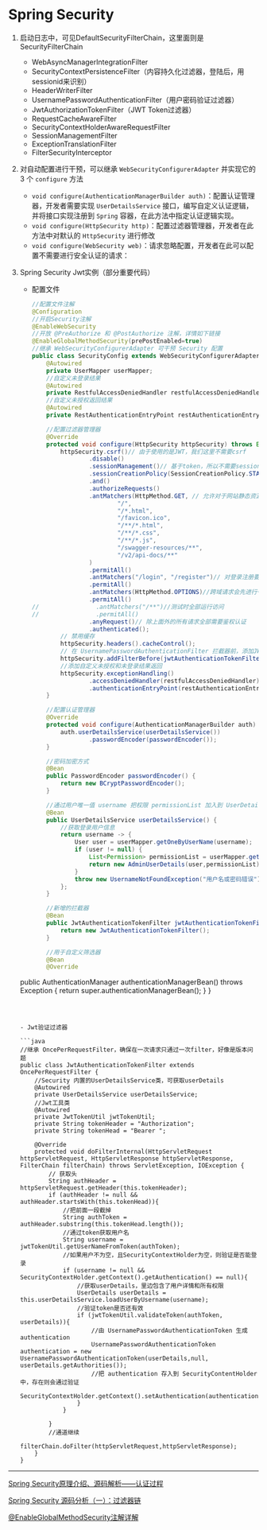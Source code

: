 # Spring Security

1. 启动日志中，可见DefaultSecurityFilterChain，这里面则是SecurityFilterChain
   - WebAsyncManagerIntegrationFilter
   - SecurityContextPersistenceFilter（内容持久化过滤器，登陆后，用sessionid来识别）
   - HeaderWriterFilter
   - UsernamePasswordAuthenticationFilter（用户密码验证过滤器）
   - JwtAuthorizationTokenFilter（JWT Token过滤器）
   - RequestCacheAwareFilter
   - SecurityContextHolderAwareRequestFilter
   - SessionManagementFilter
   - ExceptionTranslationFilter
   - FilterSecurityInterceptor
   
2. 对自动配置进行干预，可以继承 `WebSecurityConfigurerAdapter` 并实现它的 3 个 `configure` 方法

   - `void configure(AuthenticationManagerBuilder auth)`：配置认证管理器，开发者需要实现 `UserDetailsService` 接口，编写自定义认证逻辑，并将接口实现注册到 `Spring` 容器，在此方法中指定认证逻辑实现。
   - `void configure(HttpSecurity http)`：配置过滤器管理器，开发者在此方法中对默认的 `HttpSecurity` 进行修改
   - `void configure(WebSecurity web)`：请求忽略配置，开发者在此可以配置不需要进行安全认证的请求：
   
3. Spring Security Jwt实例（部分重要代码）

   - 配置文件

     ```java
     //配置文件注解
     @Configuration
     //开启Security注解
     @EnableWebSecurity
     //开放 @PreAuthorize 和 @PostAuthorize 注解，详情如下链接
     @EnableGlobalMethodSecurity(prePostEnabled=true)
     //继承 WebSecurityConfigurerAdapter 可干预 Security 配置
     public class SecurityConfig extends WebSecurityConfigurerAdapter {
         @Autowired
         private UserMapper userMapper;
         //自定义未登录结果
         @Autowired
         private RestfulAccessDeniedHandler restfulAccessDeniedHandler;
         //自定义未授权返回结果
         @Autowired
         private RestAuthenticationEntryPoint restAuthenticationEntryPoint;
     
         //配置过滤器管理器
         @Override
         protected void configure(HttpSecurity httpSecurity) throws Exception {
             httpSecurity.csrf()// 由于使用的是JWT，我们这里不需要csrf
                     .disable()
                     .sessionManagement()// 基于token，所以不需要session
                     .sessionCreationPolicy(SessionCreationPolicy.STATELESS)
                     .and()
                     .authorizeRequests()
                     .antMatchers(HttpMethod.GET, // 允许对于网站静态资源的无授权访问
                             "/",
                             "/*.html",
                             "/favicon.ico",
                             "/**/*.html",
                             "/**/*.css",
                             "/**/*.js",
                             "/swagger-resources/**",
                             "/v2/api-docs/**"
                     )
                     .permitAll()
                     .antMatchers("/login", "/register")// 对登录注册要允许匿名访问
                     .permitAll()
                     .antMatchers(HttpMethod.OPTIONS)//跨域请求会先进行一次options请求
                     .permitAll()
     //                .antMatchers("/**")//测试时全部运行访问
     //                .permitAll()
                     .anyRequest()// 除上面外的所有请求全部需要鉴权认证
                     .authenticated();
             // 禁用缓存
             httpSecurity.headers().cacheControl();
             // 在 UsernamePasswordAuthenticationFilter 拦截器前，添加JWT filter
             httpSecurity.addFilterBefore(jwtAuthenticationTokenFilter(), UsernamePasswordAuthenticationFilter.class);
             //添加自定义未授权和未登录结果返回
             httpSecurity.exceptionHandling()
                     .accessDeniedHandler(restfulAccessDeniedHandler)//未登录
                     .authenticationEntryPoint(restAuthenticationEntryPoint);//未授权
         }
     
         //配置认证管理器
         @Override
         protected void configure(AuthenticationManagerBuilder auth) throws Exception {
             auth.userDetailsService(userDetailsService())
                     .passwordEncoder(passwordEncoder());
         }
     
         //密码加密方式
         @Bean
         public PasswordEncoder passwordEncoder() {
             return new BCryptPasswordEncoder();
         }
     
         //通过用户唯一值 username 把权限 permissionList 加入到 UserDetails
         @Bean
         public UserDetailsService userDetailsService() {
             //获取登录用户信息
             return username -> {
                 User user = userMapper.getOneByUserName(username);
                 if (user != null) {
                     List<Permission> permissionList = userMapper.getPermissionList(user.getId());
                     return new AdminUserDetails(user,permissionList);
                 }
                 throw new UsernameNotFoundException("用户名或密码错误");
             };
         }
     
         //新增的拦截器
         @Bean
         public JwtAuthenticationTokenFilter jwtAuthenticationTokenFilter(){
             return new JwtAuthenticationTokenFilter();
         }
     
         //用于自定义筛选器
         @Bean
         @Override
    public AuthenticationManager authenticationManagerBean() throws Exception {
             return super.authenticationManagerBean();
         }
     }
     ```
   
   
   
   - Jwt验证过滤器
   
     ```java
     //继承 OncePerRequestFilter，确保在一次请求只通过一次filter，好像是版本问题
     public class JwtAuthenticationTokenFilter extends OncePerRequestFilter {
         //Security 内置的UserDetailsService类，可获取userDetails
         @Autowired
         private UserDetailsService userDetailsService;
         //Jwt工具类
         @Autowired
         private JwtTokenUtil jwtTokenUtil;
         private String tokenHeader = "Authorization";
         private String tokenHead = "Bearer ";
     
         @Override
         protected void doFilterInternal(HttpServletRequest httpServletRequest, HttpServletResponse httpServletResponse, FilterChain filterChain) throws ServletException, IOException {
             // 获取头
             String authHeader = httpServletRequest.getHeader(this.tokenHeader);
             if (authHeader != null && authHeader.startsWith(this.tokenHead)){
                 //把前面一段截掉
                 String authToken = authHeader.substring(this.tokenHead.length());
                 //通过token获取用户名
                 String username = jwtTokenUtil.getUserNameFromToken(authToken);
                 //如果用户不为空，且SecurityContextHolder为空，则验证是否能登录
                 if (username != null && SecurityContextHolder.getContext().getAuthentication() == null){
                     //获取userDetails，里边包含了用户详情和所有权限
                     UserDetails userDetails = this.userDetailsService.loadUserByUsername(username);
                     //验证token是否还有效
                     if (jwtTokenUtil.validateToken(authToken, userDetails)){
                         //由 UsernamePasswordAuthenticationToken 生成 authentication
                         UsernamePasswordAuthenticationToken authentication = new UsernamePasswordAuthenticationToken(userDetails,null, userDetails.getAuthorities());
                         //把 authentication 存入到 SecurityContentHolder 中，存在则会通过验证
                         SecurityContextHolder.getContext().setAuthentication(authentication);
                     }
                 }
     
             }
             //通道继续
             filterChain.doFilter(httpServletRequest,httpServletResponse);
         }
     }
     ```
   
     

------

[Spring Security原理介绍、源码解析——认证过程](https://juejin.cn/post/6844903949296730125)

[Spring Security 源码分析（一）：过滤器链](https://wch853.github.io/posts/security/SpringSecurity%E6%BA%90%E7%A0%81%E5%88%86%E6%9E%90%EF%BC%88%E4%B8%80%EF%BC%89%EF%BC%9A%E8%BF%87%E6%BB%A4%E5%99%A8%E9%93%BE.html#websecurityconfigureradapter-%E9%85%8D%E7%BD%AE)

[@EnableGlobalMethodSecurity注解详解](https://blog.csdn.net/chihaihai/article/details/104678864)